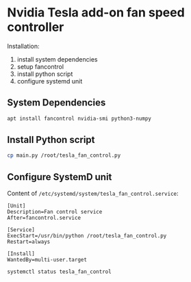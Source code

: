 # Nvidia Tesla add-on fan speed controller

Installation:

1. install system dependencies
1. setup fancontrol
1. install python script
1. configure systemd unit

## System Dependencies

```sh
apt install fancontrol nvidia-smi python3-numpy
```

## Install Python script

```sh
cp main.py /root/tesla_fan_control.py
```

## Configure SystemD unit

Content of `/etc/systemd/system/tesla_fan_control.service`:

```systemd
[Unit]
Description=Fan control service
After=fancontrol.service

[Service]
ExecStart=/usr/bin/python /root/tesla_fan_control.py
Restart=always

[Install]
WantedBy=multi-user.target
```

```sh
systemctl status tesla_fan_control
```
